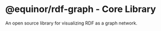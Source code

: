 # @equinor/rdf-graph - Core Library

An open source library for visualizing RDF as a graph network.

